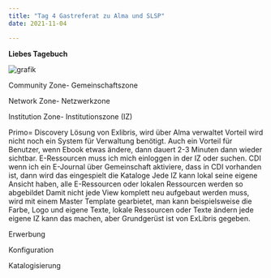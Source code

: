 ```yaml
---
title: "Tag 4 Gastreferat zu Alma und SLSP"
date: 2021-11-04

---
```



**Liebes Tagebuch**


![grafik](https://user-images.githubusercontent.com/90834735/140959464-6b462add-cd3a-4309-879c-ce573bc0c1d1.png)


Community Zone- Gemeinschaftszone

Network Zone- Netzwerkzone

Institution Zone- Institutionszone (IZ)



 	
Primo= Discovery Lösung von Exlibris, wird über Alma verwaltet
Vorteil wird nicht noch ein System für Verwaltung benötigt. Auch ein Vorteil für Benutzer, wenn Ebook etwas ändere, dann dauert 2-3 Minuten dann wieder sichtbar.
E-Ressourcen muss ich mich einloggen in der IZ oder suchen.
CDI wenn ich ein E-Journal über Gemeinschaft aktiviere, dass in CDI vorhanden ist, dann wird das eingespielt die Kataloge
Jede IZ kann lokal seine eigene Ansicht haben, alle E-Ressourcen oder lokalen Ressourcen werden so abgebildet
Damit nicht jede View komplett neu aufgebaut werden muss, wird mit einem Master Template gearbietet, man kann beispielsweise die Farbe, Logo und eigene Texte, lokale Ressourcen oder Texte ändern jede eigene IZ kann das machen, aber Grundgerüst ist von ExLibris gegeben.


Erwerbung

Konfiguration

Katalogisierung




